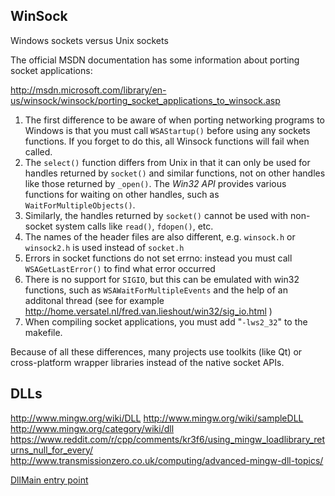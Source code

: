 
<!--
-->

WinSock
-------

Windows sockets versus Unix sockets

The official MSDN documentation has some information about porting
socket applications:

http://msdn.microsoft.com/library/en-us/winsock/winsock/porting_socket_applications_to_winsock.asp

 1. The first difference to be aware of when porting networking programs to Windows
    is that you must call `WSAStartup()` before using any sockets functions.
    If you forget to do this, all Winsock functions will fail when called.
 2. The `select()` function differs from Unix in that it can only be used for handles
    returned by `socket()` and similar functions, not on other handles like
    those returned by `_open()`. The *Win32 API* provides various functions
    for waiting on other handles, such as `WaitForMultipleObjects()`.
 3. Similarly, the handles returned by `socket()` cannot be used with
    non-socket system calls like `read()`, `fdopen()`, etc.
 4. The names of the header files are also different, e.g. `winsock.h` or
    `winsock2.h` is used instead of `socket.h`
 5. Errors in socket functions do not set errno: instead you must call
    `WSAGetLastError()` to find what error occurred
 6. There is no support for `SIGIO`, but this can be emulated with win32 functions,
    such as `WSAWaitForMultipleEvents` and the
    help of an additonal thread
    (see for example http://home.versatel.nl/fred.van.lieshout/win32/sig_io.html )
 7. When compiling socket applications, you must add "`-lws2_32`" to the makefile.

Because of all these differences, many projects use toolkits (like Qt)
or cross-platform wrapper libraries instead of the native socket APIs.


DLLs
----

http://www.mingw.org/wiki/DLL
http://www.mingw.org/wiki/sampleDLL
http://www.mingw.org/category/wiki/dll
https://www.reddit.com/r/cpp/comments/kr3f6/using_mingw_loadlibrary_returns_null_for_every/
http://www.transmissionzero.co.uk/computing/advanced-mingw-dll-topics/

[DllMain entry point]( https://msdn.microsoft.com/en-us/library/ms682583.aspx )

<!-- vim: set autoindent expandtab sw=4 syntax=markdown: -->
